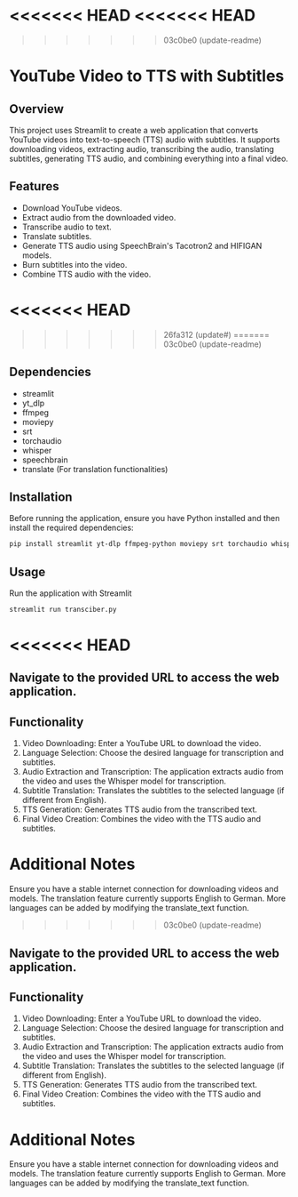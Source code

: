 <<<<<<< HEAD
<<<<<<< HEAD
=======
>>>>>>> 03c0be0 (update-readme)
# YouTube Video to TTS with Subtitles #

## Overview ##

This project uses Streamlit to create a web application that converts YouTube videos into text-to-speech (TTS) audio with subtitles. It supports downloading videos, extracting audio, transcribing the audio, translating subtitles, generating TTS audio, and combining everything into a final video.

## Features ##

* Download YouTube videos.
* Extract audio from the downloaded video.
* Transcribe audio to text.
* Translate subtitles.
* Generate TTS audio using SpeechBrain's Tacotron2 and HIFIGAN models.
* Burn subtitles into the video.
* Combine TTS audio with the video.

<<<<<<< HEAD
=======
>>>>>>> 26fa312 (update#)
=======
>>>>>>> 03c0be0 (update-readme)

## Dependencies ##

* streamlit
* yt_dlp
* ffmpeg
* moviepy
* srt
* torchaudio
* whisper
* speechbrain
* translate (For translation functionalities)

## Installation ##

Before running the application, ensure you have Python installed and then install the required dependencies:
```bash
pip install streamlit yt-dlp ffmpeg-python moviepy srt torchaudio whisper
```

## Usage ##

Run the application with Streamlit

```bash
streamlit run transciber.py
```
<<<<<<< HEAD
=======


## Navigate to the provided URL to access the web application. ##

## Functionality ##

1. Video Downloading: Enter a YouTube URL to download the video.
2. Language Selection: Choose the desired language for transcription and subtitles.
3. Audio Extraction and Transcription: The application extracts audio from the video and uses the Whisper model for transcription.
4. Subtitle Translation: Translates the subtitles to the selected language (if different from English).
5. TTS Generation: Generates TTS audio from the transcribed text.
6. Final Video Creation: Combines the video with the TTS audio and subtitles.

# Additional Notes #

Ensure you have a stable internet connection for downloading videos and models.
The translation feature currently supports English to German. More languages can be added by modifying the translate_text function.


>>>>>>> 03c0be0 (update-readme)


## Navigate to the provided URL to access the web application. ##

## Functionality ##

1. Video Downloading: Enter a YouTube URL to download the video.
2. Language Selection: Choose the desired language for transcription and subtitles.
3. Audio Extraction and Transcription: The application extracts audio from the video and uses the Whisper model for transcription.
4. Subtitle Translation: Translates the subtitles to the selected language (if different from English).
5. TTS Generation: Generates TTS audio from the transcribed text.
6. Final Video Creation: Combines the video with the TTS audio and subtitles.

# Additional Notes #

Ensure you have a stable internet connection for downloading videos and models.
The translation feature currently supports English to German. More languages can be added by modifying the translate_text function.


